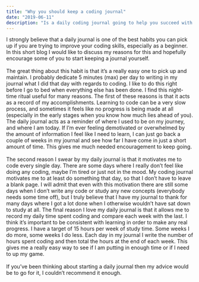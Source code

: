 ```yaml
---
title: "Why you should keep a coding journal"
date: "2019-06-11"
description: "Is a daily coding journal going to help you succeed with your goals? Here's why I believe so."
---
```


I strongly believe that a daily journal is one of the best habits you can pick up if you are trying to improve your coding skills, especially as a beginner. In this short blog I would like to discuss my reasons for this and hopefully encourage some of you to start keeping a journal yourself.  
<br>
The great thing about this habit is that it’s a really easy one to pick up and maintain. I probably dedicate 5 minutes (max) per day to writing in my journal what I did that day with regards to coding. I like to do this right before I go to bed when everything else has been done. I find this night-time ritual useful for many reasons. The first of these reasons is that it acts as a record of my accomplishments. Learning to code can be a very slow process, and sometimes it feels like no progress is being made at all (especially in the early stages when you know how much lies ahead of you). The daily journal acts as a reminder of where I used to be on my journey, and where I am today. If I’m ever feeling demotivated or overwhelmed by the amount of information I feel like I need to learn, I can just go back a couple of weeks in my journal and see how far I have come in just a short amount of time. This gives me much needed encouragement to keep going.  
<br>
The second reason I swear by my daily journal is that it motivates me to code every single day. There are some days where I really don’t feel like doing any coding, maybe I’m tired or just not in the mood. My coding journal motivates me to at least do something that day, so that I don’t have to leave a blank page. I will admit that even with this motivation there are still some days when I don’t write any code or study any new concepts (everybody needs some time off), but I truly believe that I have my journal to thank for many days where I got a lot done when I otherwise wouldn’t have sat down to study at all.
The final reason I love my daily journal is that it allows me to record my daily time spent coding and compare each week with the last. I think it’s important to be consistent with learning in order to make any real progress. I have a target of 15 hours per week of study time. Some weeks I do more, some weeks I do less. Each day in my journal I write the number of hours spent coding and then total the hours at the end of each week. This gives me a really easy way to see if I am putting in enough time or if I need to up my game.  
<br>
If you’ve been thinking about starting a daily journal then my advice would be to go for it, I couldn’t recommend it enough.       
